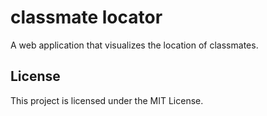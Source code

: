 # classmate locator

A web application that visualizes the location of classmates. 


## License
This project is licensed under the MIT License.
